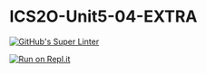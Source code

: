 # ICS2O-Unit5-04-EXTRA

[![GitHub's Super Linter](https://github.com/jaejun-lee06/ICS2O-Unit5-04-EXTRA/workflows/GitHub's%20Super%20Linter/badge.svg)](https://github.com/jaejun-lee06/ICS2O-Unit5-04-EXTRA/actions)

[![Run on Repl.it](https://repl.it/badge/github/jaejun-lee06/ICS2O-Unit5-04-EXTRA)](https://repl.it/github/jaejun-lee06/ICS2O-Unit5-04-EXTRA)
